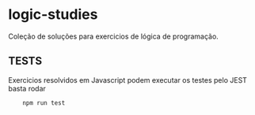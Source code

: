 # logic-studies
Coleção de soluções para exercicios de lógica de programação.

## TESTS

Exercicios resolvidos em Javascript podem executar os testes pelo JEST basta rodar


```sh
	npm run test
```
